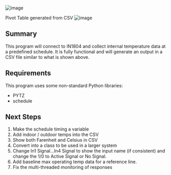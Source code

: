 ![image](https://github.com/user-attachments/assets/389f06e8-ed29-4cb8-9a74-ebdbf8a08bf9)

Pivot Table generated from CSV
![image](https://github.com/user-attachments/assets/c5aaa368-33af-44ae-b0eb-917a15593364)



##  Summary
This program will connect to IN1804 and collect internal temperature data at a predefined schedule.  It is fully functional and will generate an output in a CSV file similar to what is shown above.


## Requirements
This program uses some non-standard Python libraries:
- PYTZ
- schedule


## Next Steps
1. Make the schedule timing a variable
2. Add indoor / outdoor temps into the CSV
3. Show both Farenheit and Celsius in CSV
4. Convert into a class to be used in a larger system
5. Change In1 Signal...In4 Signal to show the input name (if consistent) and change the 1/0 to Active Signal or No Signal.
6. Add baseline max operating temp data for a reference line.
7. Fix the multi-threaded monitoring of responses
